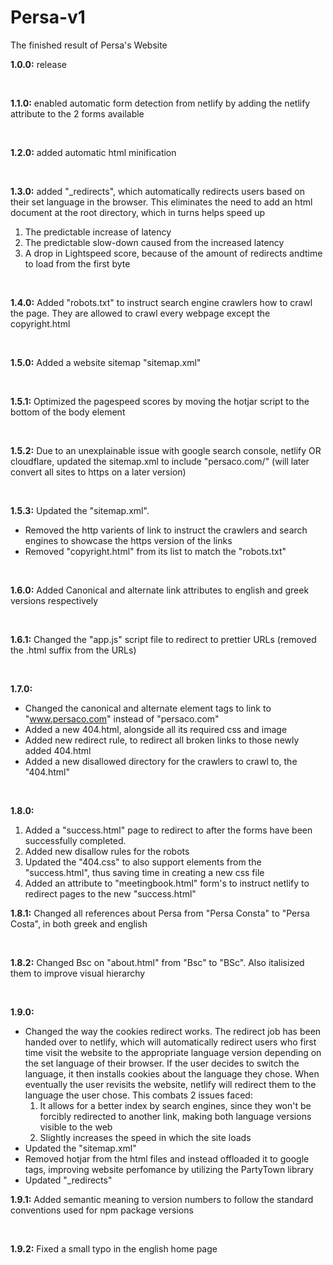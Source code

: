 
# Persa-v1

The finished result of Persa's Website

  

**1.0.0:** release

<br>

**1.1.0:** enabled automatic form detection from netlify by adding the netlify attribute to the 2 forms available

<br>

**1.2.0:** added automatic html minification

<br>

**1.3.0:** added "_redirects", which automatically redirects users based on their set language in the browser. This eliminates the need to add an html document at the root directory, which in turns helps speed up
1. The predictable increase of latency
2. The predictable slow-down caused from the increased latency
3. A drop in Lightspeed score, because of the amount of redirects andtime to load from the first byte

<br>

**1.4.0:** Added "robots.txt" to instruct search engine crawlers how to crawl the page. They are allowed to crawl every webpage except the copyright.html

<br>

**1.5.0:** Added a website sitemap "sitemap.xml"

<br>

**1.5.1:** Optimized the pagespeed scores by moving the hotjar script to the bottom of the body element

<br>

**1.5.2:** Due to an unexplainable issue with google search console, netlify OR cloudflare, updated the sitemap.xml to include "persaco.com/" (will later convert all sites to https on a later version)

<br>

**1.5.3:** Updated the "sitemap.xml". 
- Removed the http varients of link to instruct the crawlers and search engines to showcase the https version of the links
- Removed "copyright.html" from its list to match the "robots.txt"

<br>

**1.6.0:** Added Canonical and alternate link attributes to english and greek versions respectively

<br>

**1.6.1:** Changed the "app.js" script file to redirect to prettier URLs (removed the .html suffix from the URLs)

<br>

**1.7.0:** 
- Changed the canonical and alternate element tags to link to "www.persaco.com" instead of "persaco.com"
- Added a new 404.html, alongside all its required css and image
- Added new redirect rule, to redirect all broken links to those newly added 404.html
- Added a new disallowed directory for the crawlers to crawl to, the "404.html"

<br>

**1.8.0:** 
1. Added a "success.html" page to redirect to after the forms have been successfully completed.
2. Added new disallow rules for the robots
3. Updated the "404.css" to also support elements from the "success.html", thus saving time in creating a new css file
4. Added an attribute to "meetingbook.html" form's to instruct netlify to redirect pages to the new "success.html"

**1.8.1:** Changed all references about Persa from "Persa Consta" to "Persa Costa", in both greek and english

<br>

**1.8.2:** Changed Bsc on "about.html" from "Bsc" to "BSc". Also italisized them to improve visual hierarchy

<br>

**1.9.0:** 
- Changed the way the cookies redirect works. The redirect job has been handed over to netlify, which will automatically redirect users who first time visit the website to the appropriate language version depending on the set language of their browser. If the user decides to switch the language, it then installs cookies about the language they chose. When eventually the user revisits the website, netlify will redirect them to the language the user chose. This combats 2 issues faced:  
	1. It allows for a better index by search engines, since they won't be forcibly redirected to another link, making both language versions visible to the web
	2. Slightly increases the speed in which the site loads	
-  Updated the "sitemap.xml"
- Removed hotjar from the html files and instead offloaded it to google tags, improving website perfomance by utilizing the PartyTown library
- Updated "_redirects"

**1.9.1:** Added semantic meaning to version numbers to follow the standard conventions used for npm package versions

<br>

**1.9.2:** Fixed a small typo in the english home page
